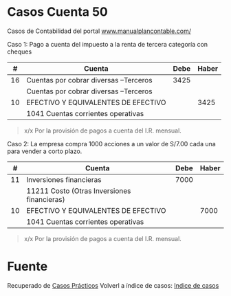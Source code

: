 # Casos Cuenta 50
Casos de Contabilidad del portal www.manualplancontable.com/

Caso 1: Pago a cuenta del impuesto a la renta de tercera categoría con cheques

| # | Cuenta | Debe | Haber |
|--|--|--|--| 
| 16 | Cuentas por cobrar diversas –Terceros    | 3425 |  | 
|  | Cuentas por cobrar diversas –Terceros    |  |  | 
| 10| EFECTIVO Y EQUIVALENTES DE EFECTIVO     |  | 3425 | 
| | 1041 Cuentas corrientes operativas     |  |  | 

> x/x Por la provisión de pagos a cuenta del I.R. mensual.

Caso 2: La empresa compra 1000 acciones a un valor de S/7.00 cada una para vender a corto plazo.

| # | Cuenta | Debe | Haber |
|------------|--|--|--| 
| 11 | Inversiones financieras    | 7000 |  | 
|  | 11211 Costo (Otras Inversiones financieras)    |  |  | 
| 10| EFECTIVO Y EQUIVALENTES DE EFECTIVO     |  | 7000 | 
| | 1041 Cuentas corrientes operativas     |  |  | 

> x/x Por la provisión de pagos a cuenta del I.R. mensual.

# Fuente
Recuperado de [Casos Prácticos](https://es.slideshare.net/helmeraceroflores/asientos-contablescasospracticos-105066500)
Volverl a índice de casos: [Indice de casos](../README.md) 
<!--stackedit_data:
eyJoaXN0b3J5IjpbMTI4ODc4NjUzMF19
-->